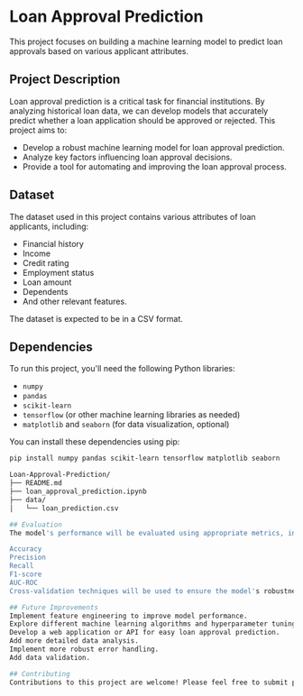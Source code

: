 # Loan Approval Prediction

This project focuses on building a machine learning model to predict loan approvals based on various applicant attributes.

## Project Description

Loan approval prediction is a critical task for financial institutions. By analyzing historical loan data, we can develop models that accurately predict whether a loan application should be approved or rejected. This project aims to:

* Develop a robust machine learning model for loan approval prediction.
* Analyze key factors influencing loan approval decisions.
* Provide a tool for automating and improving the loan approval process.

## Dataset

The dataset used in this project contains various attributes of loan applicants, including:

* Financial history
* Income
* Credit rating
* Employment status
* Loan amount
* Dependents
* And other relevant features.

The dataset is expected to be in a CSV format.

## Dependencies

To run this project, you'll need the following Python libraries:

* `numpy`
* `pandas`
* `scikit-learn`
* `tensorflow` (or other machine learning libraries as needed)
* `matplotlib` and `seaborn` (for data visualization, optional)

You can install these dependencies using pip:

```bash
pip install numpy pandas scikit-learn tensorflow matplotlib seaborn

Loan-Approval-Prediction/
├── README.md
├── loan_approval_prediction.ipynb   
├── data/                            
│   └── loan_prediction.csv

## Evaluation
The model's performance will be evaluated using appropriate metrics, including:

Accuracy
Precision
Recall
F1-score
AUC-ROC
Cross-validation techniques will be used to ensure the model's robustness.

## Future Improvements
Implement feature engineering to improve model performance.
Explore different machine learning algorithms and hyperparameter tuning.
Develop a web application or API for easy loan approval prediction.
Add more detailed data analysis.
Implement more robust error handling.
Add data validation.

## Contributing
Contributions to this project are welcome! Please feel free to submit pull requests with improvements or bug fixes.
